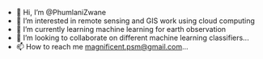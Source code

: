 - 👋 Hi, I’m @PhumlaniZwane
- 👀 I’m interested in remote sensing and GIS work using cloud computing
- 🌱 I’m currently learning machine learning for earth observation
- 💞️ I’m looking to collaborate on different machine learning classifiers...
- 📫 How to reach me magnificent.psm@gmail.com...

<!---
PhumlaniZwane/PhumlaniZwane is a ✨ special ✨ repository because its `README.md` (this file) appears on your GitHub profile.
You can click the Preview link to take a look at your changes.
--->
